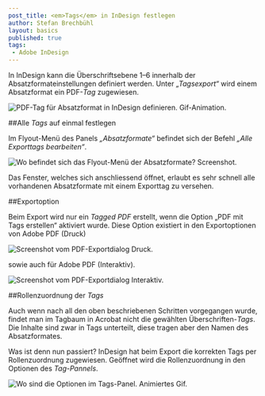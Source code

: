 ```yaml
---
post_title: <em>Tags</em> in InDesign festlegen
author: Stefan Brechbühl
layout: basics
published: true
tags: 
 - Adobe InDesign
---
```


In InDesign kann die Überschriftsebene 1–6 innerhalb der Absatzformateinstellungen definiert werden. Unter *„Tagsexport“* wird einem Absatzformat ein PDF-*Tag* zugewiesen.

![PDF-Tag für Absatzformat in InDesign definieren. Gif-Animation.](https://accessible-pdf.info/content/uploads/indesign_tagsexport.gif)

##Alle *Tags* auf einmal festlegen

Im Flyout-Menü des Panels *„Absatzformate“* befindet sich der Befehl *„Alle Exporttags bearbeiten“*.

![Wo befindet sich das Flyout-Menü der Absatzformate? Screenshot.](https://accessible-pdf.info/content/uploads/indesign_absatzformate_flyout.png)

Das Fenster, welches sich anschliessend öffnet, erlaubt es sehr schnell alle vorhandenen Absatzformate mit einem Exporttag zu versehen.

##Exportoption

Beim Export wird nur ein *Tagged PDF* erstellt, wenn die Option „PDF mit Tags erstellen“ aktiviert wurde. Diese Option existiert in den Exportoptionen von Adobe PDF (Druck)

![Screenshot vom PDF-Exportdialog Druck.](https://accessible-pdf.info/content/uploads/indesign_pdf_export_druck.jpg)

sowie auch für Adobe PDF (Interaktiv).

![Screenshot vom PDF-Exportdialog Interaktiv.](https://accessible-pdf.info/content/uploads/indesign_pdf_export_interaktiv.jpg)

##Rollenzuordnung der *Tags*

Auch wenn nach all den oben beschriebenen Schritten vorgegangen wurde, findet man im Tagbaum in Acrobat nicht die gewählten Überschriften-*Tags*. Die Inhalte sind zwar in Tags unterteilt, diese tragen aber den Namen des Absatzformates. 

Was ist denn nun passiert? InDesign hat beim Export die korrekten Tags per Rollenzuordnung zugewiesen. Geöffnet wird die Rollenzuordnung in den Optionen des *Tag-Pannels*.

![Wo sind die Optionen im Tags-Panel. Animiertes Gif.](https://accessible-pdf.info/content/uploads/acrobat_rollenzuordnung.gif)